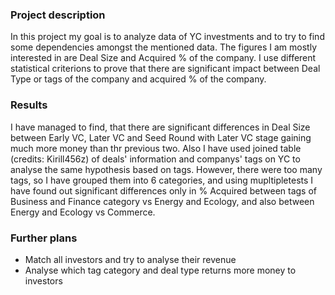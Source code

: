 ### Project description

In this project my goal is to analyze data of YC investments and to try to find some dependencies amongst the mentioned data. The figures I am mostly interested in are Deal Size and Acquired % of the company. I use different statistical criterions to prove that there are significant impact between Deal Type or tags of the company and acquired % of the company.

### Results

I have managed to find, that there are significant differences in Deal Size between Early VC, Later VC and Seed Round with  Later VC stage gaining much more money than thr previous two. Also I have used joined table (credits: Kirill456z) of deals' information and companys' tags on YC to analyse the same hypothesis based on tags. However, there were too many tags, so I have grouped them into 6 categories, and using mupltipletests I have found out significant differences only in % Acquired between tags of Business and Finance category vs Energy and Ecology, and also between  Energy and Ecology vs Commerce.

### Further plans

- Match all investors and try to analyse their revenue
- Analyse which tag category and deal type returns more money to investors